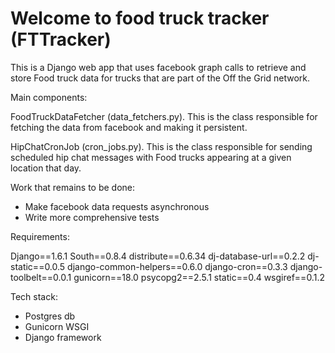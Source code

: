 Welcome to food truck tracker (FTTracker)
=========
This is a Django web app that uses facebook graph calls to retrieve and store Food truck data for trucks that are part of the Off the Grid network.

Main components:

FoodTruckDataFetcher (data_fetchers.py). This is the class responsible for fetching the data from facebook and making it persistent.

HipChatCronJob (cron_jobs.py). This is the class responsible for sending scheduled hip chat messages with Food trucks appearing at a given location that day.

Work that remains to be done:
- Make facebook data requests asynchronous
- Write more comprehensive tests

Requirements:

Django==1.6.1
South==0.8.4
distribute==0.6.34
dj-database-url==0.2.2
dj-static==0.0.5
django-common-helpers==0.6.0
django-cron==0.3.3
django-toolbelt==0.0.1
gunicorn==18.0
psycopg2==2.5.1
static==0.4
wsgiref==0.1.2


Tech stack:
- Postgres db
- Gunicorn WSGI
- Django framework


